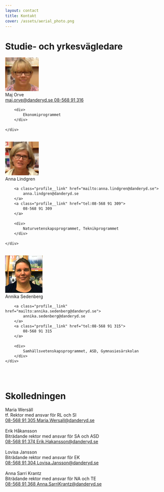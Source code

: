 ```yaml
---
layout: contact
title: Kontakt
cover: /assets/aerial_photo.png
---
```


# Studie- och yrkesvägledare


<div class="profile">
	<img class="profile__image" src="/assets/orve.png" alt="Maj Orve">
	<div class="profile__info">
		<div class="profile__title">Maj Orve</div>
		<a class="profile__link" href="mailto:maj.orve@danderyd.se">
			maj.orve@danderyd.se
		</a>
		<a class="profile__link" href="tel:08-568 91 316">
			08-568 91 316
		</a>

		<div>
			Ekonomiprogrammet
		</div>

	</div>
</div>

<br>

<div class="profile">
	<img class="profile__image" src="/assets/lindgren.png" alt="Anna Lindgren">
	<div class="profile__info">
		<div class="profile__title">Anna Lindgren</div>

		<a class="profile__link" href="mailto:anna.lindgren@danderyd.se">
			anna.lindgren@danderyd.se
		</a>
		<a class="profile__link" href="tel:08-568 91 309">
			08-568 91 309
		</a>

		<div>
			Naturvetenskapsprogrammet, Teknikprogrammet
		</div>

	</div>
</div>

<br>

<div class="profile">
	<img class="profile__image" src="/assets/annika.png" alt="Annika Sedenberg">
	<div class="profile__info">
		<div class="profile__title">Annika Sedenberg</div>

		<a class="profile__link" href="mailto:annika.sedenberg@danderyd.se">
			annika.sedenberg@danderyd.se
		</a>
		<a class="profile__link" href="tel:08-568 91 315">
			08-568 91 315
		</a>

		<div>
			Samhällsvetenskapsprogrammet, ASD, Gymnasiesärskolan
		</div>
	</div>
</div>

<br>
<br>

# Skolledningen

<div class="profile">
	<div class="profile__info">
		<div class="profile__title">Maria Wersäll</div>
		<div>tf. Rektor med ansvar för RL och SI</div>
		<a class="profile__link" href="tel:08-568 91 305">
			08-568 91 305
		</a>
		<a class="profile__link" href="mailto:maria.wersall@danderyd.se">
			Maria.Wersall@danderyd.se
		</a>
	</div>

<br>

<div class="profile">
	<div class="profile__info">
		<div class="profile__title">Erik Håkansson</div>
		<div>Biträdande rektor med ansvar för SA och ASD</div>
		<a class="profile__link" href="tel:08-568 91 374">
			08-568 91 374
		</a>
		<a class="profile__link" href="mailto:erik.hakansson@danderyd.se">
			Erik.Hakansson@danderyd.se
		</a>
	</div>
</div>

<br>

<div class="profile">
	<div class="profile__info">
		<div class="profile__title">Lovisa Jansson</div>
		<div>Biträdande rektor med ansvar för EK</div>
		<a class="profile__link" href="tel:08-568 91 304">
			08-568 91 304
		</a>
		<a class="profile__link" href="mailto:lovisa.jansson@danderyd.se">
			Lovisa.Jansson@danderyd.se
		</a>
	</div>
</div>

<br>

<div class="profile">
	<div class="profile__info">
		<div class="profile__title">Anna Sarri Krantz</div>
		<div>Biträdande rektor med ansvar för NA och TE</div>
		<a class="profile__link" href="tel:08-568 91 368">
			08-568 91 368
		</a>
		<a class="profile__link" href="mailto:anna.sarrikrantz@danderyd.se">
			Anna.SarriKrantz@danderyd.se
		</a>
	</div>
</div>
